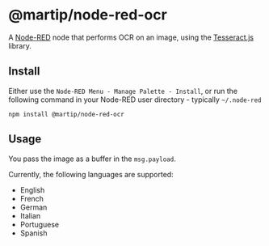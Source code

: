 # @martip/node-red-ocr

A [Node-RED](https://nodered.org/) node that performs OCR on an image, using the [Tesseract.js](https://tesseract.projectnaptha.com/) library.

## Install

Either use the `Node-RED Menu - Manage Palette - Install`, or run the following command in your Node-RED user directory - typically `~/.node-red`

    npm install @martip/node-red-ocr

## Usage

You pass the image as a buffer in the `msg.payload`.

Currently, the following languages are supported:

* English
* French
* German
* Italian
* Portuguese
* Spanish
